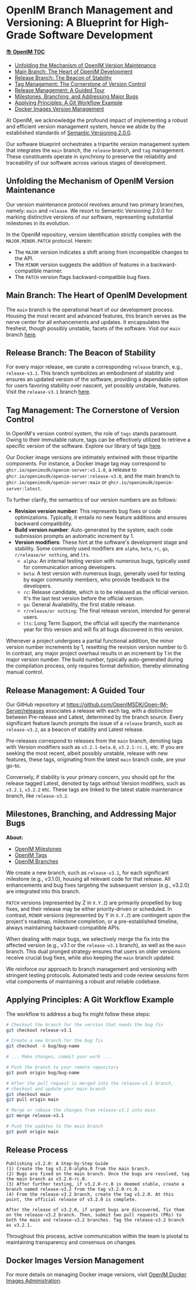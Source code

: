 # OpenIM Branch Management and Versioning: A Blueprint for High-Grade Software Development

[📚 **OpenIM TOC**](#openim-branch-management-and-versioning-a-blueprint-for-high-grade-software-development)
  - [Unfolding the Mechanism of OpenIM Version Maintenance](#unfolding-the-mechanism-of-openim-version-maintenance)
  - [Main Branch: The Heart of OpenIM Development](#main-branch-the-heart-of-openim-development)
  - [Release Branch: The Beacon of Stability](#release-branch-the-beacon-of-stability)
  - [Tag Management: The Cornerstone of Version Control](#tag-management-the-cornerstone-of-version-control)
  - [Release Management: A Guided Tour](#release-management-a-guided-tour)
  - [Milestones, Branching, and Addressing Major Bugs](#milestones-branching-and-addressing-major-bugs)
  - [Applying Principles: A Git Workflow Example](#applying-principles-a-git-workflow-example)
  - [Docker Images Version Management](#docker-images-version-management)


At OpenIM, we acknowledge the profound impact of implementing a robust and efficient version management system, hence we abide by the established standards of [Semantic Versioning 2.0.0](https://semver.org/lang/zh-CN/).

Our software blueprint orchestrates a tripartite version management system that integrates the `main` branch, the `release` branch, and `tag` management. These constituents operate in synchrony to preserve the reliability and traceability of our software across various stages of development.

## Unfolding the Mechanism of OpenIM Version Maintenance

Our version maintenance protocol revolves around two primary branches, namely: `main` and `release`. We resort to Semantic Versioning 2.0.0 for marking distinctive versions of our software, representing substantial milestones in its evolution.

In the OpenIM repository, version identification strictly complies with the `MAJOR.MINOR.PATCH` protocol. Herein:

- The `MAJOR` version indicates a shift arising from incompatible changes to the API.
- The `MINOR` version suggests the addition of features in a backward-compatible manner.
- The `PATCH` version flags backward-compatible bug fixes.

## Main Branch: The Heart of OpenIM Development

The `main` branch is the operational heart of our development process. Housing the most recent and advanced features, this branch serves as the nerve center for all enhancements and updates. It encapsulates the freshest, though possibly unstable, facets of the software. Visit our `main` branch [here](https://github.com/OpenIMSDK/Open-IM-Server/tree/main).

## Release Branch: The Beacon of Stability

For every major release, we curate a corresponding `release` branch, e.g., `release-v3.1`. This branch symbolizes an embodiment of stability and ensures an updated version of the software, providing a dependable option for users favoring stability over nascent, yet possibly unstable, features. Visit the `release-v3.1` branch [here](https://github.com/OpenIMSDK/Open-IM-Server/tree/release-v3.1).

## Tag Management: The Cornerstone of Version Control

In OpenIM's version control system, the role of `tags` stands paramount. Owing to their immutable nature, tags can be effectively utilized to retrieve a specific version of the software. Explore our library of tags [here](https://github.com/OpenIMSDK/Open-IM-Server/tags).

Our Docker image versions are intimately entwined with these tripartite components. For instance, a Docker image tag may correspond to `ghcr.io/openimsdk/openim-server:v3.1.0`, a release to `ghcr.io/openimsdk/openim-server:release-v3.0`, and the main branch to `ghcr.io/openimsdk/openim-server:main` or `ghcr.io/openimsdk/openim-server:latest`.

To further clarify, the semantics of our version numbers are as follows:

- **Revision version number**: This represents bug fixes or code optimizations. Typically, it entails no new feature additions and ensures backward compatibility.
- **Build version number**: Auto-generated by the system, each code submission prompts an automatic increment by 1.
- **Version modifiers**: These hint at the software's development stage and stability. Some commonly used modifiers are `alpha`, `beta`, `rc`, `ga`, `r/release/or nothing`, and `lts`.
  - `alpha`: An internal testing version with numerous bugs, typically used for communication among developers.
  - `beta`: A test version with numerous bugs, generally used for testing by eager community members, who provide feedback to the developers.
  - `rc`: Release candidate, which is to be released as the official version. It's the last test version before the official version.
  - `ga`: General Availability, the first stable release.
  - `r/release/or nothing`: The final release version, intended for general users.
  - `lts`: Long Term Support, the official will specify the maintenance year for this version and will fix all bugs discovered in this version.

Whenever a project undergoes a partial functional addition, the minor version number increments by 1, resetting the revision version number to 0. In contrast, any major project overhaul results in an increment by 1 in the major version number. The build number, typically auto-generated during the compilation process, only requires format definition, thereby eliminating manual control.

## Release Management: A Guided Tour

Our GitHub repository at https://github.com/OpenIMSDK/Open-IM-Server/releases associates a release with each tag, with a distinction between Pre-release and Latest, determined by the branch source. Every significant feature launch prompts the issue of a `release` branch, such as `release-v3.2`, as a beacon of stability and Latest release.

Pre-releases correspond to releases from the `main` branch, denoting tags with Version modifiers such as `v3.2.1-beta.0`, `v3.2.1-rc.1`, etc. If you are seeking the most recent, albeit possibly unstable, release with new features, these tags, originating from the latest `main` branch code, are your go-to.

Conversely, if stability is your primary concern, you should opt for the release tagged Latest, denoted by tags without Version modifiers, such as `v3.2.1`, `v3.2.2` etc. These tags are linked to the latest stable maintenance branch, like `release-v3.2`.

## Milestones, Branching, and Addressing Major Bugs

**About:**

+ [OpenIM Milestones](https://github.com/OpenIMSDK/Open-IM-Server/milestones)
+ [OpenIM Tags](https://github.com/OpenIMSDK/Open-IM-Server/tags)
+ [OpenIM Branches](https://github.com/OpenIMSDK/Open-IM-Server/branches)

We create a new branch, such as `release-v3.1`, for each significant milestone (e.g., v3.1.0), housing all relevant code for that release. All enhancements and bug fixes targeting the subsequent version (e.g., v3.2.0) are integrated into this branch.

`PATCH` versions (represented by Z in `X.Y.Z`) are primarily propelled by bug fixes, and their release may be either priority-driven or scheduled. In contrast, `MINOR` versions (represented by Y in `X.Y.Z`) are contingent upon the project's roadmap, milestone completion, or a pre-established timeline, always maintaining backward-compatible APIs.

When dealing with major bugs, we selectively merge the fix into the affected version (e.g., v3.1 or the `release-v3.1` branch), as well as the `main` branch. This dual pronged strategy ensures that users on older versions receive crucial bug fixes, while also keeping the `main` branch updated.

We reinforce our approach to branch management and versioning with stringent testing protocols. Automated tests and code review sessions form vital components of maintaining a robust and reliable codebase.

## Applying Principles: A Git Workflow Example

The workflow to address a bug fix might follow these steps:

```bash
# Checkout the branch for the version that needs the bug fix
git checkout release-v3.1

# Create a new branch for the bug fix
git checkout -b bug/bug-name

# ... Make changes, commit your work ...

# Push the branch to your remote repository
git push origin bug/bug-name

# After the pull request is merged into the release-v3.1 branch, 
# checkout and update your main branch
git checkout main
git pull origin main

# Merge or rebase the changes from release-v3.1 into main
git merge release-v3.1

# Push the updates to the main branch
git push origin main
```
##  Release Process

```
Publishing v3.2.0: A Step-by-Step Guide
(1) Create the tag v3.2.0-alpha.0 from the main branch.
(2) Bugs are fixed on the main branch. Once the bugs are resolved, tag the main branch as v3.2.0-rc.0.
(3) After further testing, if v3.2.0-rc.0 is deemed stable, create a branch named release-v3.2 from the tag v3.2.0-rc.0.
(4) From the release-v3.2 branch, create the tag v3.2.0. At this point, the official release of v3.2.0 is complete.

After the release of v3.2.0, if urgent bugs are discovered, fix them on the release-v3.2 branch. Then, submit two pull requests (PRs) to both the main and release-v3.2 branches. Tag the release-v3.2 branch as v3.2.1.
```

Throughout this process, active communication within the team is pivotal to maintaining transparency and consensus on changes.

## Docker Images Version Management

For more details on managing Docker image versions, visit [OpenIM Docker Images Administration](https://github.com/OpenIMSDK/Open-IM-Server/blob/main/docs/conversions/images.md).
